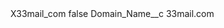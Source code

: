 <?xml version="1.0" encoding="UTF-8"?>
<CustomMetadata xmlns="http://soap.sforce.com/2006/04/metadata" xmlns:xsi="http://www.w3.org/2001/XMLSchema-instance" xmlns:xsd="http://www.w3.org/2001/XMLSchema">
    <label>X33mail_com</label>
    <protected>false</protected>
    <values>
        <field>Domain_Name__c</field>
        <value xsi:type="xsd:string">33mail.com</value>
    </values>
</CustomMetadata>
